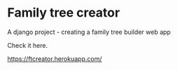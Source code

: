 # Family tree creator
 A django project - creating a family tree builder web app

Check it here.

 https://ftcreator.herokuapp.com/
